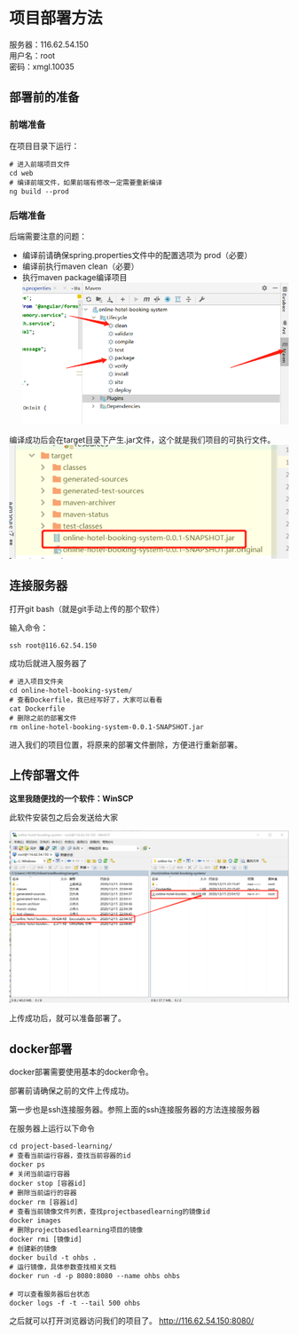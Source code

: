# 项目部署方法

服务器：116.62.54.150  
用户名：root  
密码：xmgl.10035  

## 部署前的准备

### 前端准备
在项目目录下运行：
```shell script
# 进入前端项目文件
cd web
# 编译前端文件，如果前端有修改一定需要重新编译
ng build --prod 
```

### 后端准备
后端需要注意的问题：

+ 编译前请确保spring.properties文件中的配置选项为 prod（必要）
+ 编译前执行maven clean（必要）
+ 执行maven package编译项目
![](./assets/maven.png)

编译成功后会在target目录下产生.jar文件，这个就是我们项目的可执行文件。
![](./assets/jar.png)

## 连接服务器
打开git bash（就是git手动上传的那个软件）

输入命令：
```shell script
ssh root@116.62.54.150
```
成功后就进入服务器了
```shell script
# 进入项目文件夹
cd online-hotel-booking-system/
# 查看Dockerfile，我已经写好了，大家可以看看
cat Dockerfile
# 删除之前的部署文件
rm online-hotel-booking-system-0.0.1-SNAPSHOT.jar
```
进入我们的项目位置，将原来的部署文件删除，方便进行重新部署。

## 上传部署文件

**这里我随便找的一个软件：WinSCP**

此软件安装包之后会发送给大家

![](.\assets\upload.png)

上传成功后，就可以准备部署了。

## docker部署

docker部署需要使用基本的docker命令。

部署前请确保之前的文件上传成功。  

第一步也是ssh连接服务器。参照上面的ssh连接服务器的方法连接服务器

在服务器上运行以下命令
```shell script
cd project-based-learning/
# 查看当前运行容器，查找当前容器的id
docker ps
# 关闭当前运行容器
docker stop [容器id]
# 删除当前运行的容器
docker rm [容器id]
# 查看当前镜像文件列表，查找projectbasedlearning的镜像id
docker images
# 删除projectbasedlearning项目的镜像
docker rmi [镜像id]
# 创建新的镜像
docker build -t ohbs .
# 运行镜像，具体参数查找相关文档
docker run -d -p 8080:8080 --name ohbs ohbs

# 可以查看服务器后台状态
docker logs -f -t --tail 500 ohbs
```

之后就可以打开浏览器访问我们的项目了。
http://116.62.54.150:8080/

